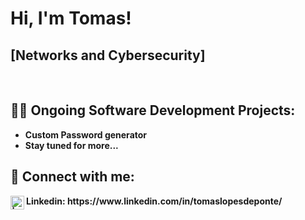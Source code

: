 <h1>Hi, I'm Tomas!</h1>
<h2>[Networks and Cybersecurity]</h2>
</br>
<h2>👨‍💻 Ongoing Software Development Projects:</h2>

- <b>Custom Password generator</b>
- <b>Stay tuned for more...
  
<h2> 🤳 Connect with me:</h2>

<img align="left" alt=" | LinkedIn" width="22px" src="https://cdn.jsdelivr.net/npm/simple-icons@v3/icons/linkedin.svg" />
Linkedin: https://www.linkedin.com/in/tomaslopesdeponte/

